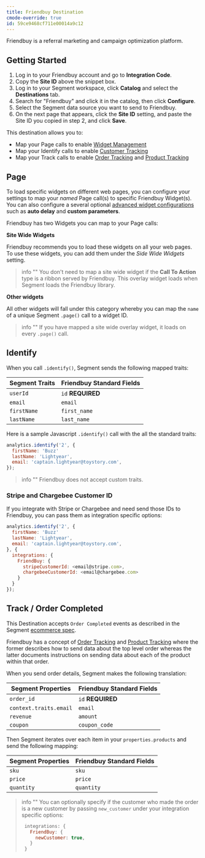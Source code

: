 ```yaml
---
title: Friendbuy Destination
cmode-override: true
id: 59ce9468cf711e00014a9c12
---
```

Friendbuy is a referral marketing and campaign optimization platform.

## Getting Started

1. Log in to your Friendbuy account and go to **Integration Code**.
2. Copy the **Site ID** above the snippet box.
3. Log in to your Segment workspace, click **Catalog** and select the **Destinations** tab.
4. Search for "Friendbuy" and click it in the catalog, then click **Configure**.
5. Select the Segment data source you want to send to Friendbuy.
6. On the next page that appears, click the **Site ID** setting, and paste the Site ID you copied in step 2, and click **Save**.

This destination allows you to:

- Map your Page calls to enable [Widget Management](http://developers.friendbuy.com/#widget-management)
- Map your Identify calls to enable [Customer Tracking](http://developers.friendbuy.com/#customer-tracking)
- Map your Track calls to enable [Order Tracking](http://developers.friendbuy.com/#order-tracking) and [Product Tracking](http://developers.friendbuy.com/#product-tracking)


## Page

To load specific widgets on different web pages, you can configure your settings to map your _named_ Page call(s) to specific Friendbuy Widget(s). You can also configure a several optional [advanced widget configurations](http://developers.friendbuy.com/#widget-options) such as **auto delay** and **custom parameters**.


Friendbuy has two Widgets you can map to your Page calls:

**Site Wide Widgets**

Friendbuy recommends you to load these widgets on all your web pages. To use these widgets, you can add them under the *Side Wide Widgets* setting. 

> info ""
> You don't need to map a site wide widget if the **Call To Action** type is a ribbon served by Friendbuy. This overlay widget loads when Segment loads the Friendbuy library.

**Other widgets**

All other widgets will fall under this category whereby you can map the `name` of a unique Segment `.page()` call to a widget ID.

> info ""
> If you have mapped a site wide overlay widget, it loads on every `.page()` call.

## Identify

When you call `.identify()`, Segment sends the following mapped traits:

| **Segment Traits**    | **Friendbuy Standard Fields** |
| --------------------- | ----------------------------- |
| `userId`              | `id` **REQUIRED**             |
| `email`               | `email`                       |
| `firstName`           | `first_name`                  |
| `lastName`            | `last_name`                   |

Here is a sample Javascript  `.identify()` call with the all the standard traits:

```js
analytics.identify('2', {
  firstName: 'Buzz'
  lastName: 'Lightyear',
  email: 'captain.lightyear@toystory.com',
});
```

> info ""
> Friendbuy does not accept custom traits.
### Stripe and Chargebee Customer ID

If you integrate with Stripe or Chargebee and need send those IDs to Friendbuy, you can pass them as integration specific options:

```js
analytics.identify('2', {
  firstName: 'Buzz'
  lastName: 'Lightyear',
  email: 'captain.lightyear@toystory.com',
}, {
  integrations: {
    FriendBuy: {
      stripeCustomerId: <email@stripe.com>,
      chargebeeCustomerId: <email@chargebee.com>
    }
  }
});
```

## Track / Order Completed

This Destination accepts `Order Completed` events as described in the Segment [ecommerce spec](/docs/connections/spec/ecommerce/v2/#order-completed).

Friendbuy has a concept of [Order Tracking](http://developers.friendbuy.com/#order-tracking) and [Product Tracking](http://developers.friendbuy.com/#product-tracking) where the former describes how to send data about the top level order whereas the latter documents instructions on sending data about each of the product within that order.

When you send order details, Segment makes the following translation:

| **Segment Properties**    | **Friendbuy Standard Fields** |
| ------------------------- | ----------------------------- |
| `order_id`                | `id` **REQUIRED**             |
| `context.traits.email`    | `email`                       |
| `revenue`                 | `amount`                      |
| `coupon`                  | `coupon_code`                 |

Then Segment iterates over each item in your `properties.products` and send the following mapping:


| **Segment Properties**  | **Friendbuy Standard Fields** |
| ----------------------- | ----------------------------- |
| `sku`                   | `sku`                         |
| `price`                 | `price`                       |
| `quantity`              | `quantity`                    |

> info ""
> You can optionally specify if the customer who made the order is a new customer by passing `new_customer` under your integration specific options:
> ```js
>  integrations: {
>    FriendBuy: {
>      newCustomer: true,
>    }
>  }
>```
